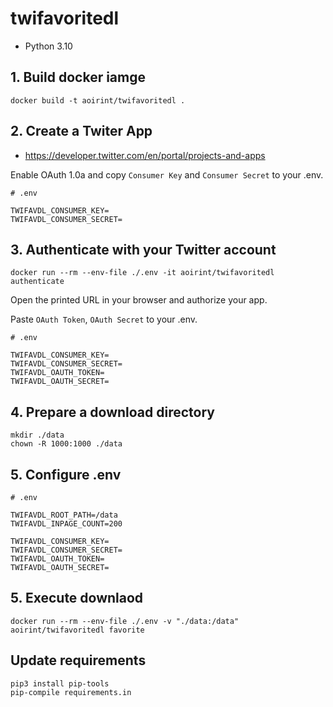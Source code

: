 # twifavoritedl

- Python 3.10

## 1. Build docker iamge

```shell
docker build -t aoirint/twifavoritedl .
```

## 2. Create a Twiter App

- <https://developer.twitter.com/en/portal/projects-and-apps>

Enable OAuth 1.0a and copy `Consumer Key` and `Consumer Secret` to your .env.

```env
# .env

TWIFAVDL_CONSUMER_KEY=
TWIFAVDL_CONSUMER_SECRET=
```

## 3. Authenticate with your Twitter account

```shell
docker run --rm --env-file ./.env -it aoirint/twifavoritedl authenticate
```

Open the printed URL in your browser and authorize your app.

Paste `OAuth Token`, `OAuth Secret` to your .env.

```env
# .env

TWIFAVDL_CONSUMER_KEY=
TWIFAVDL_CONSUMER_SECRET=
TWIFAVDL_OAUTH_TOKEN=
TWIFAVDL_OAUTH_SECRET=
```


## 4. Prepare a download directory

```shell
mkdir ./data
chown -R 1000:1000 ./data
```

## 5. Configure .env

```env
# .env

TWIFAVDL_ROOT_PATH=/data
TWIFAVDL_INPAGE_COUNT=200

TWIFAVDL_CONSUMER_KEY=
TWIFAVDL_CONSUMER_SECRET=
TWIFAVDL_OAUTH_TOKEN=
TWIFAVDL_OAUTH_SECRET=
```

## 5. Execute downlaod

```shell
docker run --rm --env-file ./.env -v "./data:/data" aoirint/twifavoritedl favorite
```

## Update requirements

```shell
pip3 install pip-tools
pip-compile requirements.in
```

